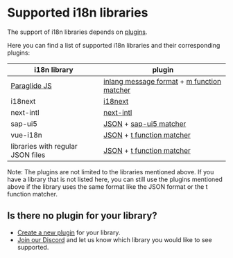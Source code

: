 # Supported i18n libraries

The support of i18n libraries depends on [plugins](/documentation/plugin).

Here you can find a list of supported i18n libraries and their corresponding plugins:

| **i18n library**          | **plugin**     |
| --------------------- | ----------- |
| [Paraglide JS](/m/gerre34r/library-inlang-paraglideJs) | [inlang message format](/m/reootnfj/plugin-inlang-messageFormat) + [m function matcher](/m/632iow21/plugin-inlang-mFunctionMatcher) |
| i18next | [i18next](/m/3i8bor92/plugin-inlang-i18next) |
| next-intl | [next-intl](/m/193hsyds/plugin-inlang-nextIntl) |
| sap-ui5 | [JSON](/m/ig84ng0o/plugin-inlang-json) + [sap-ui5 matcher](/m/wrh36dfb/plugin-inlang-sapUI5) |
| vue-i18n | [JSON](/m/ig84ng0o/plugin-inlang-json) + [t function matcher](/m/698iow33/plugin-inlang-tFunctionMatcher) |
| libraries with regular JSON files | [JSON](/m/ig84ng0o/plugin-inlang-json) + [t function matcher](/m/698iow33/plugin-inlang-tFunctionMatcher) |

Note: The plugins are not limited to the libraries mentioned above. If you have a library that is not listed here, you can still use the plugins mentioned above if the library uses the same format like the JSON format or the t function matcher.

## Is there no plugin for your library?
- [Create a new plugin](/documentation/plugin/guide) for your library.
- [Join our Discord](https://discord.gg/CNPfhWpcAa) and let us know which library you would like to see supported.

